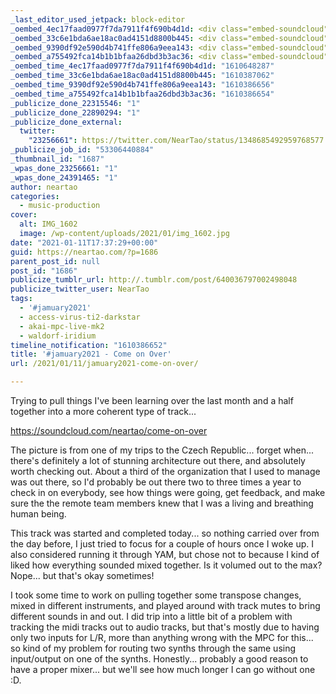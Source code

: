 ```yaml
---
_last_editor_used_jetpack: block-editor
_oembed_4ec17faad0977f7da7911f4f690b4d1d: <div class="embed-soundcloud"><iframe title="Salt In The Wound by NearTao" width="500" height="400" scrolling="no" frameborder="no" src="https://w.soundcloud.com/player/?visual=true&url=https%3A%2F%2Fapi.soundcloud.com%2Ftracks%2F964270459&show_artwork=true&maxwidth=500&maxheight=750&dnt=1"></iframe></div>
_oembed_33c6e1bda6ae18ac0ad4151d8800b445: <div class="embed-soundcloud"><iframe title="Come On Over by NearTao" width="500" height="400" scrolling="no" frameborder="no" src="https://w.soundcloud.com/player/?visual=true&url=https%3A%2F%2Fapi.soundcloud.com%2Ftracks%2F963620779&show_artwork=true&maxwidth=500&maxheight=750&dnt=1"></iframe></div>
_oembed_9390df92e590d4b741ffe806a9eea143: <div class="embed-soundcloud"><iframe title="Come On Over by NearTao" width="750" height="400" scrolling="no" frameborder="no" src="https://w.soundcloud.com/player/?visual=true&url=https%3A%2F%2Fapi.soundcloud.com%2Ftracks%2F963620779&show_artwork=true&maxwidth=750&maxheight=1000&dnt=1"></iframe></div>
_oembed_a755492fca14b1b1bfaa26dbd3b3ac36: <div class="embed-soundcloud"><iframe title="Come On Over by NearTao" width="584" height="400" scrolling="no" frameborder="no" src="https://w.soundcloud.com/player/?visual=true&url=https%3A%2F%2Fapi.soundcloud.com%2Ftracks%2F963620779&show_artwork=true&maxwidth=584&maxheight=876&dnt=1"></iframe></div>
_oembed_time_4ec17faad0977f7da7911f4f690b4d1d: "1610648287"
_oembed_time_33c6e1bda6ae18ac0ad4151d8800b445: "1610387062"
_oembed_time_9390df92e590d4b741ffe806a9eea143: "1610386656"
_oembed_time_a755492fca14b1b1bfaa26dbd3b3ac36: "1610386654"
_publicize_done_22315546: "1"
_publicize_done_22890294: "1"
_publicize_done_external:
  twitter:
    "23256661": https://twitter.com/NearTao/status/1348685492959768577
_publicize_job_id: "53306440884"
_thumbnail_id: "1687"
_wpas_done_23256661: "1"
_wpas_done_24391465: "1"
author: neartao
categories:
  - music-production
cover:
  alt: IMG_1602
  image: /wp-content/uploads/2021/01/img_1602.jpg
date: "2021-01-11T17:37:29+00:00"
guid: https://neartao.com/?p=1686
parent_post_id: null
post_id: "1686"
publicize_tumblr_url: http://.tumblr.com/post/640036797002498048
publicize_twitter_user: NearTao
tags:
  - '#jamuary2021'
  - access-virus-ti2-darkstar
  - akai-mpc-live-mk2
  - waldorf-iridium
timeline_notification: "1610386652"
title: '#jamuary2021 - Come on Over'
url: /2021/01/11/jamuary2021-come-on-over/

---
```

Trying to pull things I've been learning over the last month and a half together into a more coherent type of track...

https://soundcloud.com/neartao/come-on-over

The picture is from one of my trips to the Czech Republic... forget when... there's definitely a lot of stunning architecture out there, and absolutely worth checking out. About a third of the organization that I used to manage was out there, so I'd probably be out there two to three times a year to check in on everybody, see how things were going, get feedback, and make sure the the remote team members knew that I was a living and breathing human being.

This track was started and completed today... so nothing carried over from the day before, I just tried to focus for a couple of hours once I woke up. I also considered running it through YAM, but chose not to because I kind of liked how everything sounded mixed together. Is it volumed out to the max? Nope... but that's okay sometimes!

I took some time to work on pulling together some transpose changes, mixed in different instruments, and played around with track mutes to bring different sounds in and out. I did trip into a little bit of a problem with tracking the midi tracks out to audio tracks, but that's mostly due to having only two inputs for L/R, more than anything wrong with the MPC for this... so kind of my problem for routing two synths through the same using input/output on one of the synths. Honestly... probably a good reason to have a proper mixer... but we'll see how much longer I can go without one :D.
